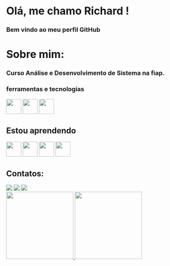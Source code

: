 # Olá, me chamo Richard ! 
### Bem vindo ao meu perfil GitHub 

# Sobre mim:

### Curso Análise e Desenvolvimento de Sistema na fiap.

### ferramentas e tecnologias 
<img src="https://cdn.jsdelivr.net/gh/devicons/devicon@latest/icons/html5/html5-original.svg" width="40" heigth="40"/> <img src="https://cdn.jsdelivr.net/gh/devicons/devicon@latest/icons/css3/css3-original.svg"  width="40" heigth="40" /> <img src="https://cdn.jsdelivr.net/gh/devicons/devicon@latest/icons/javascript/javascript-original.svg"  width="40" heigth="40" />



## Estou aprendendo
<img src="https://cdn.jsdelivr.net/gh/devicons/devicon@latest/icons/react/react-original.svg"   width="40" heigth="40"/> <img src="https://cdn.jsdelivr.net/gh/devicons/devicon@latest/icons/typescript/typescript-original.svg"   width="40" heigth="40"/> <img src="https://cdn.jsdelivr.net/gh/devicons/devicon@latest/icons/java/java-original.svg"  width="40" heigth="40" /> <img src="https://cdn.jsdelivr.net/gh/devicons/devicon@latest/icons/nextjs/nextjs-original.svg"  width="40" heigth="40" />


## Contatos:

<div>
<a href="https://instagram.com/lopes_richard1" target="_blank"><img loading="lazy" src="https://img.shields.io/badge/-Instagram-%23E4405F?style=for-the-badge&logo=instagram&logoColor=white" target="_blank"></a>
<a href = "mailto:richardlopes348@gmail.com"><img loading="lazy" src="https://img.shields.io/badge/Gmail-D14836?style=for-the-badge&logo=gmail&logoColor=white" target="_blank"></a>
<a href="https://www.linkedin.com/in/richard-lopes-964a4b24a/" target="_blank"><img loading="lazy"src="https://img.shields.io/badge/-LinkedIn-%230077B5?style=for-the-badge&logo=linkedin&logoColor=white" target="_blank"></a>   
  
</div>

<div>
<a href="https://github.com/Richardlopes1">
<img loading="lazy" height="180em" src="https://github-readme-stats.vercel.app/api/top-langs/?username=Richardlopes1&layout=compact&langs_count=7&theme=dracula"/>
<img loading="lazy" height="180em" src="https://github-readme-stats.vercel.app/api?username=Richardlopes1&show_icons=true&theme=dracula&include_all_commits=true&count_private=true"/>
</div>




<!--
**RichardLopes1/Richardlopes1** is a ✨ _special_ ✨ repository because its `README.md` (this file) appears on your GitHub profile.

Here are some ideas to get you started:

- 🔭 I’m currently working on ...
- 🌱 I’m currently learning ...
- 👯 I’m looking to collaborate on ...
- 🤔 I’m looking for help with ...
- 💬 Ask me about ...
- 📫 How to reach me: ...
- 😄 Pronouns: ...
- ⚡ Fun fact: ...
-->
